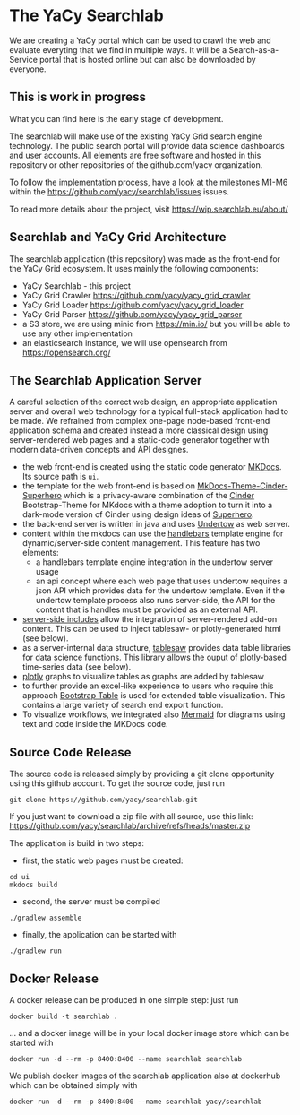 # The YaCy Searchlab

We are creating a YaCy portal which can be used to crawl the web and evaluate
everyting that we find in multiple ways. It will be a Search-as-a-Service
portal that is hosted online but can also be downloaded by everyone.

## This is work in progress

What you can find here is the early stage of development.

The searchlab will make use of the existing YaCy Grid search engine technology.
The public search portal will provide data science dashboards and user accounts.
All elements are free software and hosted in this repository or other repositories
of the github.com/yacy organization.

To follow the implementation process, have a look at the milestones M1-M6 within
the https://github.com/yacy/searchlab/issues issues.

To read more details about the project, visit https://wip.searchlab.eu/about/

## Searchlab and YaCy Grid Architecture

The searchlab application (this repository) was made as the front-end for the
YaCy Grid ecosystem. It uses mainly the following components:
- YaCy Searchlab - this project
- YaCy Grid Crawler https://github.com/yacy/yacy_grid_crawler
- YaCy Grid Loader https://github.com/yacy/yacy_grid_loader
- YaCy Grid Parser https://github.com/yacy/yacy_grid_parser
- a S3 store, we are using minio from https://min.io/ but you will be able to use any other implementation
- an elasticsearch instance, we will use opensearch from https://opensearch.org/

## The Searchlab Application Server

A careful selection of the correct web design, an appropriate application server
and overall web technology for a typical full-stack application had to be made.
We refrained from complex one-page node-based front-end application schema and
created instead a more classical design using server-rendered web pages and a
static-code generator together with modern data-driven concepts and API designes.

- the web front-end is created using the static code generator [MKDocs](https://www.mkdocs.org). Its source path is `ui`.
- the template for the web front-end is based on [MkDocs-Theme-Cinder-Superhero](https://github.com/Orbiter/MkDocs-Theme-Cinder-Superhero) which is a
privacy-aware combination of the [Cinder](https://sourcefoundry.org/cinder/) Bootstrap-Theme for MKdocs with a theme adoption to turn it into
a dark-mode version of Cinder using design ideas of [Superhero](https://bootswatch.com/superhero/).
- the back-end server is written in java and uses [Undertow](https://undertow.io/) as web server.
- content within the mkdocs can use the [handlebars](https://handlebarsjs.com/) template engine for dynamic/server-side content management. This feature has two elements:
  * a handlebars template engine integration in the undertow server usage
  * an api concept where each web page that uses undertow requires a json API which provides data for the undertow template. Even if the undertow template process also runs server-side, the API for the content that is handles must be provided as an external API.
- [server-side includes](https://en.wikipedia.org/wiki/Server_Side_Includes) allow the integration of server-rendered add-on content. This can be used to inject tablesaw- or plotly-generated html (see below). 
- as a server-internal data structure, [tablesaw](https://jtablesaw.github.io/tablesaw/gettingstarted) provides data table libraries for data science functions. This library allows the ouput of plotly-based time-series data (see below).
- [plotly](https://plotly.com/python/) graphs to visualize tables as graphs are added by tablesaw
- to further provide an excel-like experience to users who require this approach [Bootstrap Table](https://bootstrap-table.com/) is used for extended table visualization. This contains a large variety of search end export function.
- To visualize workflows, we integrated also [Mermaid](https://mermaid-js.github.io/mermaid/#/) for diagrams using text and code inside the MKDocs code.

## Source Code Release

The source code is released simply by providing a git clone opportunity using this github account.
To get the source code, just run
```
git clone https://github.com/yacy/searchlab.git
```

If you just want to download a zip file with all source,
use this link: https://github.com/yacy/searchlab/archive/refs/heads/master.zip

The application is build in two steps:
- first, the static web pages must be created:
```
cd ui
mkdocs build
```
- second, the server must be compiled
```
./gradlew assemble
```
- finally, the application can be started with
```
./gradlew run
```

## Docker Release

A docker release can be produced in one simple step: just run
```
docker build -t searchlab .
```

... and a docker image will be in your local docker image store which can be started with
```
docker run -d --rm -p 8400:8400 --name searchlab searchlab
```

We publish docker images of the searchlab application also at dockerhub which can be obtained simply with

```
docker run -d --rm -p 8400:8400 --name searchlab yacy/searchlab
```

